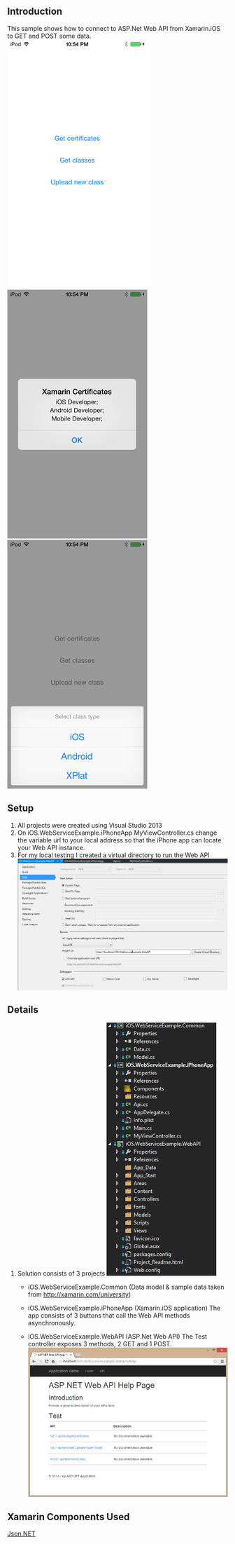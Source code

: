 Introduction
-------
This sample shows how to connect to ASP.Net Web API from Xamarin.iOS to GET and POST some data.
![AppScreenshot](Screenshots/Application.png)
![GetCertificates](Screenshots/GetCertificates.png)
![GetClassesByType](Screenshots/GetClassesByType.png)


Setup
-------
1. All projects were created using Visual Studio 2013
2. On iOS.WebServiceExample.iPhoneApp MyViewController.cs change the variable url to your local address so that the iPhone app can locate your Web API instance.
3. For my local testing I created a virtual directory to run the Web API
![WebAPIProjectWebSettings](Screenshots/WebAPIProjectWebSettings.png)


Details
-------
1. Solution consists of 3 projects
	![](Screenshots/SolutionOverview.png)

	- iOS.WebServiceExample.Common (Data model & sample data taken from http://xamarin.com/university)
	
	- iOS.WebServiceExample.iPhoneApp (Xamarin.iOS application)
	The app consists of 3 buttons that call the Web API methods asynchronously.
	
	- iOS.WebServiceExample.WebAPI (ASP.Net Web API)
	The Test controller exposes 3 methods, 2 GET and 1 POST.
	![WebAPI](Screenshots/WebAPI.png)


Xamarin Components Used
-------
[Json.NET](http://components.xamarin.com/view/json.net/)